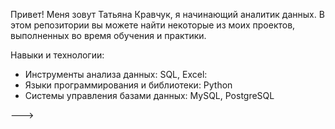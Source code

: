 Привет! Меня зовут Татьяна Кравчук, я начинающий аналитик данных. 
В этом репозитории вы можете найти некоторые из моих проектов, выполненных во время обучения и практики.

Навыки и технологии:
- Инструменты анализа данных: SQL, Excel:
- Языки программирования и библиотеки: Python
- Системы управления базами данных: MySQL, PostgreSQL

  

--->
